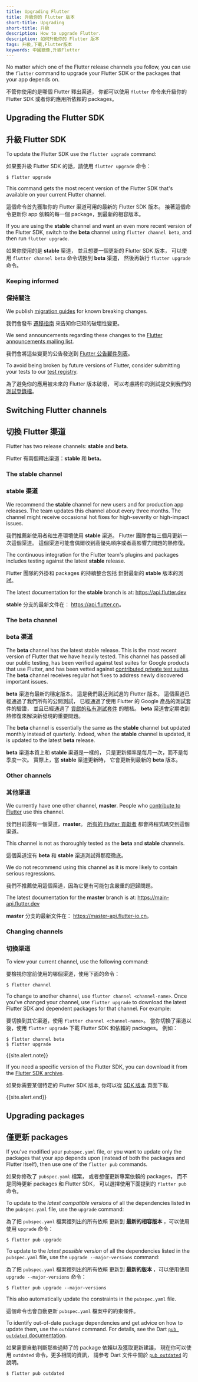 ```yaml
---
title: Upgrading Flutter
title: 升級你的 Flutter 版本
short-title: Upgrading
short-title: 升級
description: How to upgrade Flutter.
description: 如何升級你的 Flutter 版本
tags: 升級,下載,Flutter版本
keywords: 中國鏡像,升級Flutter
---
```


No matter which one of the Flutter release channels
you follow, you can use the `flutter` command to upgrade your
Flutter SDK or the packages that your app depends on.

不管你使用的是哪個 Flutter 釋出渠道，
你都可以使用 `flutter` 命令來升級你的
Flutter SDK 或者你的應用所依賴的 packages。

## Upgrading the Flutter SDK

## 升級 Flutter SDK

To update the Flutter SDK use the `flutter upgrade` command:

如果要升級 Flutter SDK 的話，請使用 `flutter upgrade` 命令：

```terminal
$ flutter upgrade
```

This command gets the most recent version of the Flutter SDK
that's available on your current Flutter channel.

這個命令首先獲取你的 Flutter 渠道可用的最新的 Flutter SDK 版本。
接著這個命令更新你 app 依賴的每一個 package，到最新的相容版本。

If you are using the **stable** channel
and want an even more recent version of the Flutter SDK,
switch to the **beta** channel using `flutter channel beta`,
and then run `flutter upgrade`.

如果你使用的是 **stable** 渠道，
並且想要一個更新的 Flutter SDK 版本，
可以使用 `flutter channel beta` 命令切換到 **beta** 渠道，
然後再執行 `flutter upgrade` 命令。

### Keeping informed

### 保持關注

We publish [migration guides][] for known breaking changes.

我們會發布 [遷移指南][migration guides] 來告知你已知的破壞性變更。

We send announcements regarding these changes to the
[Flutter announcements mailing list][flutter-announce].

我們會將這些變更的公告發送到 [Flutter 公告郵件列表][flutter-announce]。

To avoid being broken by future versions of Flutter,
consider submitting your tests to our [test registry][].

為了避免你的應用被未來的 Flutter 版本破壞，
可以考慮將你的測試提交到我們的 [測試登錄檔][test registry]。


## Switching Flutter channels

## 切換 Flutter 渠道

Flutter has two release channels:
**stable** and **beta**.

Flutter 有兩個釋出渠道：**stable** 和 **beta**。

### The **stable** channel

### **stable** 渠道

We recommend the **stable** channel for new users
and for production app releases.
The team updates this channel about every three months.
The channel might receive occasional hot fixes
for high-severity or high-impact issues.

我們推薦新使用者和生產環境使用 **stable** 渠道。
Flutter 團隊會每三個月更新一次這個渠道。
這個渠道可能會偶爾收到高優先順序或者高影響力問題的熱修復。

The continuous integration for the Flutter team's plugins and packages
includes testing against the latest **stable** release.

Flutter 團隊的外掛和 packages 的持續整合包括
針對最新的 **stable** 版本的測試。

The latest documentation for the **stable** branch
is at: <https://api.flutter.dev>

**stable** 分支的最新文件在： <https://api.flutter.cn>。

### The **beta** channel

### **beta** 渠道

The **beta** channel has the latest stable release.
This is the most recent version of Flutter that we have heavily tested.
This channel has passed all our public testing,
has been verified against test suites for Google products that use Flutter,
and has been vetted against [contributed private test suites][test registry].
The **beta** channel receives regular hot fixes
to address newly discovered important issues.

**beta** 渠道有最新的穩定版本。
這是我們最近測試過的 Flutter 版本。
這個渠道已經通過了我們所有的公開測試，
已經通過了使用 Flutter 的 Google 產品的測試套件的驗證，
並且已經通過了 [貢獻的私有測試套件][test registry] 的稽核。
**beta** 渠道會定期收到熱修復來解決新發現的重要問題。

The **beta** channel is essentially the same as the **stable** channel
but updated monthly instead of quarterly.
Indeed, when the **stable** channel is updated,
it is updated to the latest **beta** release.

**beta** 渠道本質上和 **stable** 渠道是一樣的，
只是更新頻率是每月一次，而不是每季度一次。
實際上，當 **stable** 渠道更新時，
它會更新到最新的 **beta** 版本。

### Other channels

### 其他渠道

We currently have one other channel, **master**.
People who [contribute to Flutter][] use this channel.

我們目前還有一個渠道，**master**。
[所有的 Flutter 貢獻者][contribute to Flutter] 都會將程式碼交到這個渠道。

This channel is not as thoroughly tested as
the **beta** and **stable** channels.

這個渠道沒有 **beta** 和 **stable** 渠道測試得那麼徹底。

We do not recommend using this channel as
it is more likely to contain serious regressions.

我們不推薦使用這個渠道，因為它更有可能包含嚴重的迴歸問題。

The latest documentation for the **master** branch
is at: <https://main-api.flutter.dev>

**master** 分支的最新文件在： <https://master-api.flutter-io.cn>。

### Changing channels

### 切換渠道

To view your current channel, use the following command:

要檢視你當前使用的哪個渠道，使用下面的命令：

```terminal
$ flutter channel
```

To change to another channel, use `flutter channel <channel-name>`.
Once you've changed your channel, use `flutter upgrade`
to download the latest Flutter SDK and dependent packages for that channel.
For example:

要切換到其它渠道，使用 `flutter channel <channel-name>`。
當你切換了渠道以後，使用 `flutter upgrade` 下載 Flutter SDK 和依賴的 packages。
例如：

```terminal
$ flutter channel beta
$ flutter upgrade
```

{{site.alert.note}}

  If you need a specific version of the Flutter SDK,
  you can download it from the [Flutter SDK archive][].

  如果你需要某個特定的 Flutter SDK 版本,
  你可以從 [SDK 版本][Flutter SDK archive] 頁面下載.

{{site.alert.end}}


## Upgrading packages

## 僅更新 packages

If you've modified your `pubspec.yaml` file, or you want to update
only the packages that your app depends upon
(instead of both the packages and Flutter itself),
then use one of the `flutter pub` commands.

如果你修改了 `pubspec.yaml` 檔案，
或者想僅更新專案依賴的 packages，
而不是同時更新 packages 和 Flutter SDK，
可以選擇使用下面提到的 `flutter pub` 命令。

To update to the _latest compatible versions_ of
all the dependencies listed in the `pubspec.yaml` file,
use the `upgrade` command:

為了把 `pubspec.yaml` 檔案裡列出的所有依賴
更新到 **最新的相容版本** ，可以使用使用 `upgrade` 命令：

```terminal
$ flutter pub upgrade
```

To update to the _latest possible version_ of
all the dependencies listed in the `pubspec.yaml` file,
use the `upgrade --major-versions` command:

為了把 `pubspec.yaml` 檔案裡列出的所有依賴
更新到 **最新的版本** ，可以使用使用 `upgrade --major-versions` 命令：

```terminal
$ flutter pub upgrade --major-versions
```

This also automatically update the constraints
in the `pubspec.yaml` file.

這個命令也會自動更新 `pubspec.yaml` 檔案中的約束條件。

To identify out-of-date package dependencies and get advice
on how to update them, use the `outdated` command. For details, see
the Dart [`pub outdated` documentation]({{site.dart-site}}/tools/pub/cmd/pub-outdated).

如果需要自動判斷那些過時了的 package 依賴以及獲取更新建議，
現在你可以使用 `outdated` 命令。更多相關的資訊，
請參考 Dart 文件中關於 [`pub outdated`](https://dart.cn/tools/pub/cmd/pub-outdated) 的說明。

```terminal
$ flutter pub outdated
```

[Flutter SDK archive]: {{site.url}}/release/archive
[flutter-announce]: {{site.groups}}/forum/#!forum/flutter-announce
[pubspec.yaml]: {{site.dart-site}}/tools/pub/pubspec
[test registry]: https://github.com/flutter/tests
[contribute to Flutter]: https://github.com/flutter/flutter/blob/main/CONTRIBUTING.md
[migration guides]: {{site.url}}/release/breaking-changes

